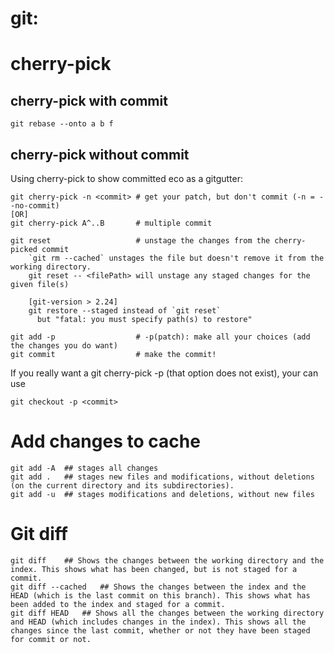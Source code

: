 # git:

# cherry-pick

## cherry-pick with commit

    git rebase --onto a b f

## cherry-pick without commit

Using cherry-pick to show committed eco as a gitgutter:

    git cherry-pick -n <commit> # get your patch, but don't commit (-n = --no-commit)
    [OR]
    git cherry-pick A^..B       # multiple commit

    git reset                   # unstage the changes from the cherry-picked commit
        `git rm --cached` unstages the file but doesn't remove it from the working directory.
        git reset -- <filePath> will unstage any staged changes for the given file(s)

        [git-version > 2.24]
        git restore --staged instead of `git reset`
          but "fatal: you must specify path(s) to restore"

    git add -p                  # -p(patch): make all your choices (add the changes you do want)
    git commit                  # make the commit!

If you really want a git cherry-pick -p <commit> (that option does not exist), your can use

    git checkout -p <commit>

# Add changes to cache

	git add -A	## stages all changes
	git add .	## stages new files and modifications, without deletions (on the current directory and its subdirectories).
	git add -u	## stages modifications and deletions, without new files

# Git diff

	git diff	## Shows the changes between the working directory and the index. This shows what has been changed, but is not staged for a commit.
	git diff --cached	## Shows the changes between the index and the HEAD (which is the last commit on this branch). This shows what has been added to the index and staged for a commit.
	git diff HEAD	## Shows all the changes between the working directory and HEAD (which includes changes in the index). This shows all the changes since the last commit, whether or not they have been staged for commit or not.
